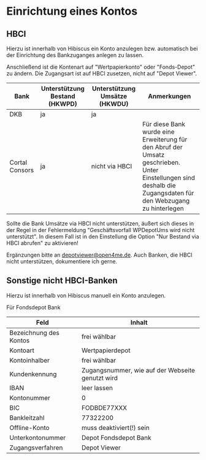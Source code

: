 Einrichtung eines Kontos
====================



HBCI
-------

Hierzu ist innerhalb von Hibiscus ein Konto anzulegen bzw. automatisch bei der Einrichtung des Bankzuganges anlegen zu lassen.

Anschließend ist die Kontenart auf "Wertpapierkonto" oder "Fonds-Depot" zu ändern.
Die Zugangsart ist auf HBCI zusetzen, nicht auf "Depot Viewer".


| Bank | Unterstützung Bestand (HKWPD)| Unterstützung Umsätze (HKWDU) | Anmerkungen |
| ---- | --------------------- | -------------------- | ----------- | 
| DKB | ja | ja | |
| Cortal Consors | ja | nicht via HBCI | Für diese Bank wurde eine Erweiterung für den Abruf der Umsatz geschrieben. Unter Einstellungen sind deshalb die Zugangsdaten für den Webzugang zu hinterlegen |

Sollte die Bank Umsätze via HBCI nicht unterstützen, äußert sich dieses in der Regel in der Fehlermeldung "Geschäftsvorfall WPDepotUms wird nicht unterstützt". In diesem Fall ist in den Einstellung die Option "Nur Bestand via HBCI abrufen" zu aktivieren!



Ergänzungen bitte an depotviewer@open4me.de. Auch Banken, die HBCI nicht unterstützen, dokumentiere ich gerne.

Sonstige nicht HBCI-Banken
--------------------------
Hierzu ist innerhalb von Hibiscus manuell ein Konto anzulegen.

Für Fondsdepot Bank

| Feld | Inhalt |
| --------- | ------ |
| Bezeichnung des Kontos | frei wählbar |
| Kontoart | Wertpapierdepot
| Kontoinhalber | frei wählbar |
| Kundenkennung | Zugangsnummer, wie auf der Webseite genutzt wird |
| IBAN | leer lassen |
| Kontonummer | 0
| BIC | FODBDE77XXX |
| Bankleitzahl | 77322200
| Offline-Konto | muss deaktiviert(!) sein |
| Unterkontonummer | Depot Fondsdepot Bank |
| Zugangsverfahren | Depot Viewer |



